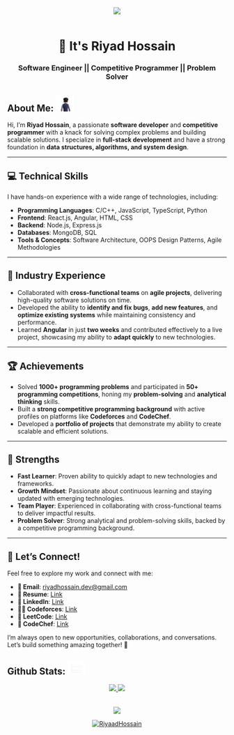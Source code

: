<div align="center">
 <img align="center"  width="800"  src="./Assets/banner-img.png">
</div>
<br/>
<h1 align="center">👋 It's Riyad Hossain</h1>
<h3 align="center">Software Engineer || Competitive Programmer || Problem Solver</h3> 

## **About Me: <img src="./Assets/about-me.gif" width="40">**

Hi, I’m **Riyad Hossain**, a passionate **software developer** and **competitive programmer** with a knack for solving complex problems and building scalable solutions. I specialize in **full-stack development** and have a strong foundation in **data structures, algorithms, and system design**.  

---

## 💻 **Technical Skills**  
I have hands-on experience with a wide range of technologies, including:  
- **Programming Languages**: C/C++, JavaScript, TypeScript, Python  
- **Frontend**: React.js, Angular, HTML, CSS  
- **Backend**: Node.js, Express.js  
- **Databases**: MongoDB, SQL  
- **Tools & Concepts**: Software Architecture, OOPS Design Patterns, Agile Methodologies  

---

## 🏢 **Industry Experience**  
- Collaborated with **cross-functional teams** on **agile projects**, delivering high-quality software solutions on time.  
- Developed the ability to **identify and fix bugs**, **add new features**, and **optimize existing systems** while maintaining consistency and performance.  
- Learned **Angular** in just **two weeks** and contributed effectively to a live project, showcasing my ability to **adapt quickly** to new technologies.  

---

## 🏆 **Achievements**  
- Solved **1000+ programming problems** and participated in **50+ programming competitions**, honing my **problem-solving** and **analytical thinking** skills.  
- Built a **strong competitive programming background** with active profiles on platforms like **Codeforces** and **CodeChef**.  
- Developed a **portfolio of projects** that demonstrate my ability to create scalable and efficient solutions.  

---

## 🚀 **Strengths**  
- **Fast Learner**: Proven ability to quickly adapt to new technologies and frameworks.  
- **Growth Mindset**: Passionate about continuous learning and staying updated with emerging technologies.  
- **Team Player**: Experienced in collaborating with cross-functional teams to deliver impactful results.  
- **Problem Solver**: Strong analytical and problem-solving skills, backed by a competitive programming background.  

---

## 🔗 **Let’s Connect!**  
Feel free to explore my work and connect with me:  
- **📧 Email**: [riyadhossain.dev@gmail.com](mailto:riyadhossain.dev@gmail.com)  
- **📄 Resume**: [Link](https://drive.google.com/file/d/1SEG9JXOVzQXMEpApLUkcnmLTK5qeNRxr/view?usp=sharing)  
- **👔 LinkedIn**: [Link](https://www.linkedin.com/in/riyaad-hossain/)  
- **🧑‍💻 Codeforces**: [Link](https://codeforces.com/profile/AlgorithmicRiyad)  
- **🧩 LeetCode**: [Link](https://leetcode.com/u/Riyad-Hossain/)  
- **🍴 CodeChef**: [Link](https://www.codechef.com/users/riyadhossain)  

I’m always open to new opportunities, collaborations, and conversations. Let’s build something amazing together! 🚀  

<h2>Github Stats: <img src="./Assets/stat.gif" width="40"></h2>

<div align="center">
  <a href="https://github.com/RiyaadHossain">
  <img height="180em" src="https://github-readme-stats.vercel.app/api?username=RiyaadHossain&show_icons=true&theme=radical&include_all_commits=true&count_private=true"/>
  <img height="180em" src="https://github-readme-stats.vercel.app/api/top-langs/?username=RiyaadHossain&layout=compact&langs_count=7&theme=radical"/>
</div>
<br/>
  
 <p align="center">
   <img align="center" src="https://github-readme-streak-stats.herokuapp.com/?user=RiyaadHossain&theme=radical&hide_border=true"/>
</p>
  
<div align="center">
  
<p align="center"> <a href="https://github.com/RiyaadHossain/github-profile-trophy"><img src="https://github-profile-trophy.vercel.app/?username=RiyaadHossain&row=1&column=6&theme=onedark" alt="RiyaadHossain" /></a> </p>
 
<!-- Comment Down
[![trophy](https://github-profile-trophy.vercel.app/?username=RiyaadHossain)](https://github.com/ryo-ma/github-profile-trophy)
</div> -->

<!-- ![GitHub Activity Graph](https://activity-graph.herokuapp.com/graph?username=RiyaadHossain) -->

<!-- ![GitHub metrics](https://metrics.lecoq.io/RiyaadHossain) -->
